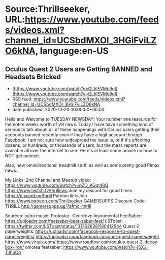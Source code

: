 # Source:Thrillseeker, URL:https://www.youtube.com/feeds/videos.xml?channel_id=UCSbdMXOI_3HGiFviLZO6kNA, language:en-US

## Oculus Quest 2 Users are Getting BANNED and Headsets Bricked
 - [https://www.youtube.com/watch?v=QLhIEVMc9qI](https://www.youtube.com/watch?v=QLhIEVMc9qI)
 - RSS feed: https://www.youtube.com/feeds/videos.xml?channel_id=UCSbdMXOI_3HGiFviLZO6kNA
 - date published: 2020-10-20 00:00:00+00:00

Hello and Welcome to TUESDAY NEWSDAY! Your number one resource for the entire weeks worth of VR news. Today I have have something kind of serious to talk about, all of these happenings with Oculus users getting their accounts banned recently even if they have a legit account through Facebook. I am not sure how widespread the issue is, or if it's effecting dozens, or hundreds, or thousands of users, but the mass reports are available all over the internet to see. Here's at least some advice on how to NOT get banned.  

Also, new omnidirectional treadmill stuff, as well as some pretty good Pimax news. 

My Links:
2nd Channel and Meetup video:
https://www.youtube.com/watch?v=pZO_KOqt46Q
https://www.twitch.tv/thrilluwu
Join my discord for good times
https://discord.gg/thrill
Patreon link:Join
https://www.patreon.com/Thrillseeker
GAMERSUPPS Discount Code: THRILL
http://gamersupps.gg/?afmc=thrill


Sources:
outro music: Protostar- Overdrive Instrumental
FeetSaber: https://uploadvr.com/feetsaber-beat-saber-feet/
LSToast: https://twitter.com/LSToast/status/1317628381186412544
Quest 2 paperweights: https://uploadvr.com/facebook-response-to-quest-paperweights/
https://uploadvr.com/facebook-account-quest-paperweight/
https://www.virtuix.com/
https://www.roadtovr.com/oculus-quest-2-decoy-box-iron/
omotea feetsaber: https://www.youtube.com/watch?v=jSXJ-TJhuQo

